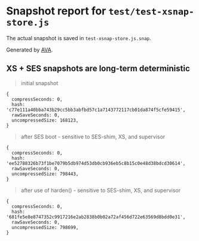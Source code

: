 # Snapshot report for `test/test-xsnap-store.js`

The actual snapshot is saved in `test-xsnap-store.js.snap`.

Generated by [AVA](https://avajs.dev).

## XS + SES snapshots are long-term deterministic

> initial snapshot

    {
      compressSeconds: 0,
      hash: 'c77e111a40bba743b29cc5bb3abfbd57c1a7143772117cb01da874f5cfe59415',
      rawSaveSeconds: 0,
      uncompressedSize: 168123,
    }

> after SES boot - sensitive to SES-shim, XS, and supervisor

    {
      compressSeconds: 0,
      hash: 'ee52788326b73f1be7079b5db974d53db0cb936eb5c8b15c0e48d38bdcd30614',
      rawSaveSeconds: 0,
      uncompressedSize: 798443,
    }

> after use of harden() - sensitive to SES-shim, XS, and supervisor

    {
      compressSeconds: 0,
      hash: '681fe5e8e8747352c9917216e2ab2838b0b02a72af456d722e63569d8bdd0e31',
      rawSaveSeconds: 0,
      uncompressedSize: 798699,
    }
